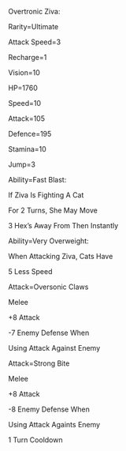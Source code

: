 Overtronic Ziva:

Rarity=Ultimate

Attack Speed=3

Recharge=1

Vision=10

HP=1760

Speed=10

Attack=105

Defence=195

Stamina=10

Jump=3

Ability=Fast Blast:

If Ziva Is Fighting A Cat

For 2 Turns, She May Move

3 Hex’s Away From Then Instantly

Ability=Very Overweight:

When Attacking Ziva, Cats Have

5 Less Speed

Attack=Oversonic Claws

Melee

+8 Attack

-7 Enemy Defense When

Using Attack Against Enemy

Attack=Strong Bite

Melee

+8 Attack

-8 Enemy Defense When

Using Attack Againts Enemy

1 Turn Cooldown
